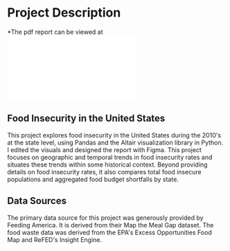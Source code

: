 # Project Description 
*The pdf report can be viewed at ![food_insecurity_report-compressed.pdf](food_insecurity_report-compressed.pdf)

## Food Insecurity in the United States

This project explores food insecurity in the United States during the 2010's at the state level, using Pandas and the Altair visualization library in Python. I edited the visuals and designed the report with Figma. This project focuses on geographic and temporal trends in food insecurity rates and situates these trends within some historical context. Beyond providing details on food insecurity rates, it also compares total food insecure populations and aggregated food budget shortfalls by state.

## Data Sources

The primary data source for this project was generously provided by Feeding America. It is derived from their Map the Meal Gap dataset. The food waste data was derived from the EPA's Excess Opportunities Food Map and ReFED's Insight Engine. 
